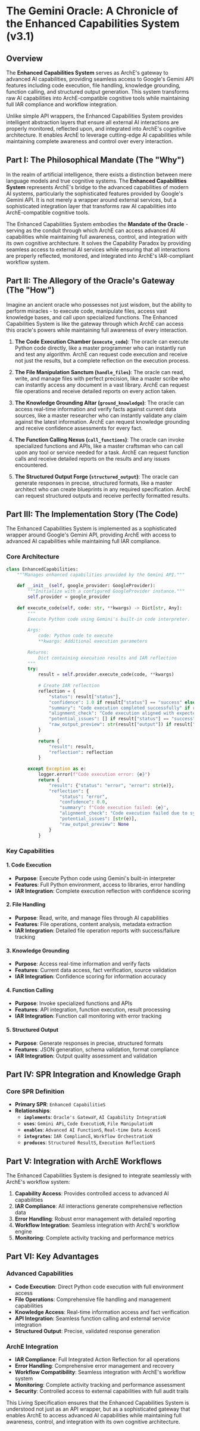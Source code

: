 # The Gemini Oracle: A Chronicle of the Enhanced Capabilities System (v3.1)

## Overview

The **Enhanced Capabilities System** serves as ArchE's gateway to advanced AI capabilities, providing seamless access to Google's Gemini API features including code execution, file handling, knowledge grounding, function calling, and structured output generation. This system transforms raw AI capabilities into ArchE-compatible cognitive tools while maintaining full IAR compliance and workflow integration.

Unlike simple API wrappers, the Enhanced Capabilities System provides intelligent abstraction layers that ensure all external AI interactions are properly monitored, reflected upon, and integrated into ArchE's cognitive architecture. It enables ArchE to leverage cutting-edge AI capabilities while maintaining complete awareness and control over every interaction.

## Part I: The Philosophical Mandate (The "Why")

In the realm of artificial intelligence, there exists a distinction between mere language models and true cognitive systems. The **Enhanced Capabilities System** represents ArchE's bridge to the advanced capabilities of modern AI systems, particularly the sophisticated features provided by Google's Gemini API. It is not merely a wrapper around external services, but a sophisticated integration layer that transforms raw AI capabilities into ArchE-compatible cognitive tools.

The Enhanced Capabilities System embodies the **Mandate of the Oracle** - serving as the conduit through which ArchE can access advanced AI capabilities while maintaining full awareness, control, and integration with its own cognitive architecture. It solves the Capability Paradox by providing seamless access to external AI services while ensuring that all interactions are properly reflected, monitored, and integrated into ArchE's IAR-compliant workflow system.

## Part II: The Allegory of the Oracle's Gateway (The "How")

Imagine an ancient oracle who possesses not just wisdom, but the ability to perform miracles - to execute code, manipulate files, access vast knowledge bases, and call upon specialized functions. The Enhanced Capabilities System is like the gateway through which ArchE can access this oracle's powers while maintaining full awareness of every interaction.

1. **The Code Execution Chamber (`execute_code`)**: The oracle can execute Python code directly, like a master programmer who can instantly run and test any algorithm. ArchE can request code execution and receive not just the results, but a complete reflection on the execution process.

2. **The File Manipulation Sanctum (`handle_files`)**: The oracle can read, write, and manage files with perfect precision, like a master scribe who can instantly access any document in a vast library. ArchE can request file operations and receive detailed reports on every action taken.

3. **The Knowledge Grounding Altar (`ground_knowledge`)**: The oracle can access real-time information and verify facts against current data sources, like a master researcher who can instantly validate any claim against the latest information. ArchE can request knowledge grounding and receive confidence assessments for every fact.

4. **The Function Calling Nexus (`call_functions`)**: The oracle can invoke specialized functions and APIs, like a master craftsman who can call upon any tool or service needed for a task. ArchE can request function calls and receive detailed reports on the results and any issues encountered.

5. **The Structured Output Forge (`structured_output`)**: The oracle can generate responses in precise, structured formats, like a master architect who can create blueprints in any required specification. ArchE can request structured outputs and receive perfectly formatted results.

## Part III: The Implementation Story (The Code)

The Enhanced Capabilities System is implemented as a sophisticated wrapper around Google's Gemini API, providing ArchE with access to advanced AI capabilities while maintaining full IAR compliance.

### Core Architecture

```python
class EnhancedCapabilities:
    """Manages enhanced capabilities provided by the Gemini API."""
    
    def __init__(self, google_provider: GoogleProvider):
        """Initialize with a configured GoogleProvider instance."""
        self.provider = google_provider
        
    def execute_code(self, code: str, **kwargs) -> Dict[str, Any]:
        """
        Execute Python code using Gemini's built-in code interpreter.
        
        Args:
            code: Python code to execute
            **kwargs: Additional execution parameters
            
        Returns:
            Dict containing execution results and IAR reflection
        """
        try:
            result = self.provider.execute_code(code, **kwargs)
            
            # Create IAR reflection
            reflection = {
                "status": result["status"],
                "confidence": 1.0 if result["status"] == "success" else 0.0,
                "summary": "Code execution completed successfully" if result["status"] == "success" else f"Code execution failed: {result['error']}",
                "alignment_check": "Code execution aligned with expected behavior" if result["status"] == "success" else "Code execution deviated from expected behavior",
                "potential_issues": [] if result["status"] == "success" else [result["error"]],
                "raw_output_preview": str(result["output"]) if result["output"] else None
            }
            
            return {
                "result": result,
                "reflection": reflection
            }
            
        except Exception as e:
            logger.error(f"Code execution error: {e}")
            return {
                "result": {"status": "error", "error": str(e)},
                "reflection": {
                    "status": "error",
                    "confidence": 0.0,
                    "summary": f"Code execution failed: {e}",
                    "alignment_check": "Code execution failed due to system error",
                    "potential_issues": [str(e)],
                    "raw_output_preview": None
                }
            }
```

### Key Capabilities

#### 1. Code Execution
- **Purpose**: Execute Python code using Gemini's built-in interpreter
- **Features**: Full Python environment, access to libraries, error handling
- **IAR Integration**: Complete execution reflection with confidence scoring

#### 2. File Handling
- **Purpose**: Read, write, and manage files through AI capabilities
- **Features**: File operations, content analysis, metadata extraction
- **IAR Integration**: Detailed file operation reports with success/failure tracking

#### 3. Knowledge Grounding
- **Purpose**: Access real-time information and verify facts
- **Features**: Current data access, fact verification, source validation
- **IAR Integration**: Confidence scoring for information accuracy

#### 4. Function Calling
- **Purpose**: Invoke specialized functions and APIs
- **Features**: API integration, function execution, result processing
- **IAR Integration**: Function call monitoring with error tracking

#### 5. Structured Output
- **Purpose**: Generate responses in precise, structured formats
- **Features**: JSON generation, schema validation, format compliance
- **IAR Integration**: Output quality assessment and validation

## Part IV: SPR Integration and Knowledge Graph

### Core SPR Definition

*   **Primary SPR**: `Enhanced CapabilitieS`
*   **Relationships**:
    *   **`implements`**: `Oracle's GatewaY`, `AI Capability IntegratioN`
    *   **`uses`**: `Gemini APi`, `Code ExecutioN`, `File ManipulatioN`
    *   **`enables`**: `Advanced AI FunctionS`, `Real-time Data AccesS`
    *   **`integrates`**: `IAR CompliancE`, `Workflow OrchestratioN`
    *   **`produces`**: `Structured ResultS`, `Execution ReflectionS`

## Part V: Integration with ArchE Workflows

The Enhanced Capabilities System is designed to integrate seamlessly with ArchE's workflow system:

1. **Capability Access**: Provides controlled access to advanced AI capabilities
2. **IAR Compliance**: All interactions generate comprehensive reflection data
3. **Error Handling**: Robust error management with detailed reporting
4. **Workflow Integration**: Seamless integration with ArchE's workflow engine
5. **Monitoring**: Complete activity tracking and performance metrics

## Part VI: Key Advantages

### Advanced Capabilities
- **Code Execution**: Direct Python code execution with full environment access
- **File Operations**: Comprehensive file handling and management capabilities
- **Knowledge Access**: Real-time information access and fact verification
- **API Integration**: Seamless function calling and external service integration
- **Structured Output**: Precise, validated response generation

### ArchE Integration
- **IAR Compliance**: Full Integrated Action Reflection for all operations
- **Error Handling**: Comprehensive error management and recovery
- **Workflow Compatibility**: Seamless integration with ArchE's workflow system
- **Monitoring**: Complete activity tracking and performance assessment
- **Security**: Controlled access to external capabilities with full audit trails

This Living Specification ensures that the Enhanced Capabilities System is understood not just as an API wrapper, but as a sophisticated gateway that enables ArchE to access advanced AI capabilities while maintaining full awareness, control, and integration with its own cognitive architecture.

